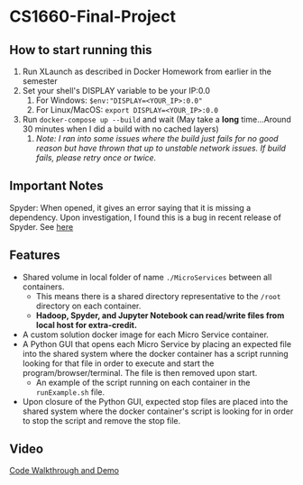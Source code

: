 # CS1660-Final-Project

## How to start running this

1. Run XLaunch as described in Docker Homework from earlier in the semester
2. Set your shell's DISPLAY variable to be your IP:0.0
	1. For Windows: `$env:"DISPLAY=<YOUR_IP>:0.0"`
	2. For Linux/MacOS: `export DISPLAY=<YOUR_IP>:0.0`
3. Run `docker-compose up --build` and wait (May take a **long** time...Around 30 minutes when I did a build with no cached layers)
	1. *Note: I ran into some issues where the build just fails for no good reason but have thrown that up to unstable network issues. If build fails, please retry once or twice.*

## Important Notes

Spyder: When opened, it gives an error saying that it is missing a dependency. Upon investigation, I found this is a bug in recent release of Spyder. See [here](https://stackoverflow.com/questions/66983909/you-have-missing-dependencies-mandatory-spyder-kernels-2-0-1-2-1-0-2-0)

## Features 

- Shared volume in local folder of name `./MicroServices` between all containers.
	- This means there is a shared directory representative to the `/root` directory on each container.
	- **Hadoop, Spyder, and Jupyter Notebook can read/write files from local host for extra-credit.**
- A custom solution docker image for each Micro Service container.
- A Python GUI that opens each Micro Service by placing an expected file into the shared system where the docker container has a script running looking for that file in order to execute and start the program/browser/terminal. The file is then removed upon start. 
	- An example of the script running on each container in the `runExample.sh` file.
- Upon closure of the Python GUI, expected stop files are placed into the shared system where the docker container's script is looking for in order to stop the script and remove the stop file. 

## Video 

[Code Walkthrough and Demo](https://pitt-my.sharepoint.com/:v:/g/personal/dmh148_pitt_edu/Efu2fplOHkhJu5qXP-RhIF8BCYrX5IMaeOat_ZM9ZjGP8w?e=oFsSkS)